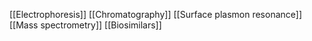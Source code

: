 [[Electrophoresis]]
[[Chromatography]]
[[Surface plasmon resonance]]
[[Mass spectrometry]]
[[Biosimilars]]
